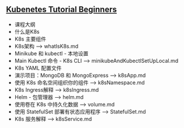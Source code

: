 ## [Kubenetes Tutorial Beginners](https://www.youtube.com/watch?v=X48VuDVv0do)
* 课程大纲
* 什么是K8s
* K8s 主要组件
* K8s架构 --> whatIsK8s.md
* Minikube 和 kubectl - 本地设置
* Main Kubectl 命令 - K8s CLI --> minikubeAndKubectlSetUpLocal.md
* K8s YAML 配置文件
* 演示项目：MongoDB 和 MongoExpress --> k8sApp.md
* 使用 K8s 命名空间组织你的组件 --> k8sNamespace.md
* K8s Ingress解释 --> k8sIngress.md
* Helm - 包管理器 --> helm.md
* 使用卷在 K8s 中持久化数据 --> volume.md
* 使用 StatefulSet 部署有状态应用程序 --> StatefulSet.md
* K8s 服务解释 --> k8sService.md